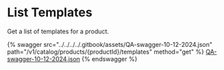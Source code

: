 # List Templates

Get a list of templates for a product.

{% swagger src="../../../../.gitbook/assets/QA-swagger-10-12-2024.json" path="/v1/catalog/products/{productId}/templates" method="get" %}
[QA-swagger-10-12-2024.json](../../../../.gitbook/assets/QA-swagger-10-12-2024.json)
{% endswagger %}
